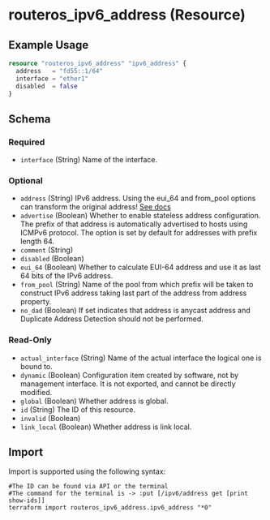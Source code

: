 # routeros_ipv6_address (Resource)


## Example Usage
```terraform
resource "routeros_ipv6_address" "ipv6_address" {
  address   = "fd55::1/64"
  interface = "ether1"
  disabled  = false
}
```

<!-- schema generated by tfplugindocs -->
## Schema

### Required

- `interface` (String) Name of the interface.

### Optional

- `address` (String) IPv6 address. Using the eui_64 and from_pool options can transform the original address! [See docs](https://wiki.mikrotik.com/wiki/Manual:IPv6/Address#Properties)
- `advertise` (Boolean) Whether to enable stateless address configuration. The prefix of that address is automatically advertised to hosts using ICMPv6 protocol. The option is set by default for addresses with prefix length 64.
- `comment` (String)
- `disabled` (Boolean)
- `eui_64` (Boolean) Whether to calculate EUI-64 address and use it as last 64 bits of the IPv6 address.
- `from_pool` (String) Name of the pool from which prefix will be taken to construct IPv6 address taking last part of the address from address property.
- `no_dad` (Boolean) If set indicates that address is anycast address and Duplicate Address Detection should not be performed.

### Read-Only

- `actual_interface` (String) Name of the actual interface the logical one is bound to.
- `dynamic` (Boolean) Configuration item created by software, not by management interface. It is not exported, and cannot be directly modified.
- `global` (Boolean) Whether address is global.
- `id` (String) The ID of this resource.
- `invalid` (Boolean)
- `link_local` (Boolean) Whether address is link local.

## Import
Import is supported using the following syntax:
```shell
#The ID can be found via API or the terminal
#The command for the terminal is -> :put [/ipv6/address get [print show-ids]]
terraform import routeros_ipv6_address.ipv6_address "*0"
```
